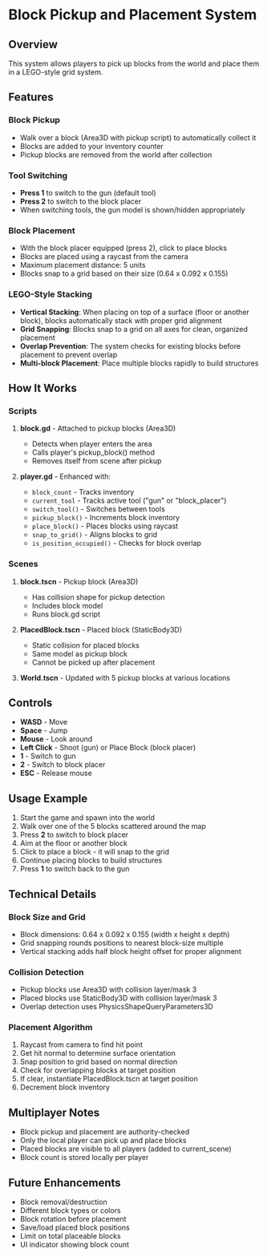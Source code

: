 # Block Pickup and Placement System

## Overview
This system allows players to pick up blocks from the world and place them in a LEGO-style grid system.

## Features

### Block Pickup
- Walk over a block (Area3D with pickup script) to automatically collect it
- Blocks are added to your inventory counter
- Pickup blocks are removed from the world after collection

### Tool Switching
- **Press 1** to switch to the gun (default tool)
- **Press 2** to switch to the block placer
- When switching tools, the gun model is shown/hidden appropriately

### Block Placement
- With the block placer equipped (press 2), click to place blocks
- Blocks are placed using a raycast from the camera
- Maximum placement distance: 5 units
- Blocks snap to a grid based on their size (0.64 x 0.092 x 0.155)

### LEGO-Style Stacking
- **Vertical Stacking**: When placing on top of a surface (floor or another block), blocks automatically stack with proper grid alignment
- **Grid Snapping**: Blocks snap to a grid on all axes for clean, organized placement
- **Overlap Prevention**: The system checks for existing blocks before placement to prevent overlap
- **Multi-block Placement**: Place multiple blocks rapidly to build structures

## How It Works

### Scripts
1. **block.gd** - Attached to pickup blocks (Area3D)
   - Detects when player enters the area
   - Calls player's pickup_block() method
   - Removes itself from scene after pickup

2. **player.gd** - Enhanced with:
   - `block_count` - Tracks inventory
   - `current_tool` - Tracks active tool ("gun" or "block_placer")
   - `switch_tool()` - Switches between tools
   - `pickup_block()` - Increments block inventory
   - `place_block()` - Places blocks using raycast
   - `snap_to_grid()` - Aligns blocks to grid
   - `is_position_occupied()` - Checks for block overlap

### Scenes
1. **block.tscn** - Pickup block (Area3D)
   - Has collision shape for pickup detection
   - Includes block model
   - Runs block.gd script

2. **PlacedBlock.tscn** - Placed block (StaticBody3D)
   - Static collision for placed blocks
   - Same model as pickup block
   - Cannot be picked up after placement

3. **World.tscn** - Updated with 5 pickup blocks at various locations

## Controls
- **WASD** - Move
- **Space** - Jump
- **Mouse** - Look around
- **Left Click** - Shoot (gun) or Place Block (block placer)
- **1** - Switch to gun
- **2** - Switch to block placer
- **ESC** - Release mouse

## Usage Example
1. Start the game and spawn into the world
2. Walk over one of the 5 blocks scattered around the map
3. Press **2** to switch to block placer
4. Aim at the floor or another block
5. Click to place a block - it will snap to the grid
6. Continue placing blocks to build structures
7. Press **1** to switch back to the gun

## Technical Details

### Block Size and Grid
- Block dimensions: 0.64 x 0.092 x 0.155 (width x height x depth)
- Grid snapping rounds positions to nearest block-size multiple
- Vertical stacking adds half block height offset for proper alignment

### Collision Detection
- Pickup blocks use Area3D with collision layer/mask 3
- Placed blocks use StaticBody3D with collision layer/mask 3
- Overlap detection uses PhysicsShapeQueryParameters3D

### Placement Algorithm
1. Raycast from camera to find hit point
2. Get hit normal to determine surface orientation
3. Snap position to grid based on normal direction
4. Check for overlapping blocks at target position
5. If clear, instantiate PlacedBlock.tscn at target position
6. Decrement block inventory

## Multiplayer Notes
- Block pickup and placement are authority-checked
- Only the local player can pick up and place blocks
- Placed blocks are visible to all players (added to current_scene)
- Block count is stored locally per player

## Future Enhancements
- Block removal/destruction
- Different block types or colors
- Block rotation before placement
- Save/load placed block positions
- Limit on total placeable blocks
- UI indicator showing block count
